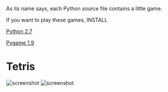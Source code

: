 As its name says, each Python source file contains a little game.

If you want to play these games, INSTALL
    
[Python 2.7](https://www.python.org/)

[Pygame 1.9](http://pygame.org/download.shtml)

# Tetris

![screenshot](https://raw.githubusercontent.com/htiga/LittleGames/master/LittleGames/tetris_screenshot/tetris.PNG)
![screenshot](https://raw.githubusercontent.com/htiga/LittleGames/master/LittleGames/tetris_screenshot/tetris_0.PNG)
